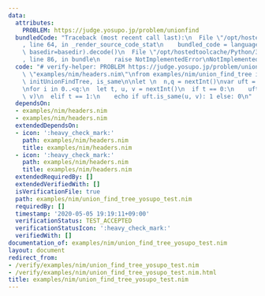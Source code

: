 ```yaml
---
data:
  attributes:
    PROBLEM: https://judge.yosupo.jp/problem/unionfind
  bundledCode: "Traceback (most recent call last):\n  File \"/opt/hostedtoolcache/Python/3.8.5/x64/lib/python3.8/site-packages/onlinejudge_verify/documentation/build.py\"\
    , line 64, in _render_source_code_stat\n    bundled_code = language.bundle(stat.path,\
    \ basedir=basedir).decode()\n  File \"/opt/hostedtoolcache/Python/3.8.5/x64/lib/python3.8/site-packages/onlinejudge_verify/languages/nim.py\"\
    , line 86, in bundle\n    raise NotImplementedError\nNotImplementedError\n"
  code: "# verify-helper: PROBLEM https://judge.yosupo.jp/problem/unionfind\n\ninclude\
    \ \"examples/nim/headers.nim\"\nfrom examples/nim/union_find_tree import unite_trees,\
    \ initUnionFindTree, is_same\n\nlet \n  n,q = nextInt()\nvar uft = initUnionFindTree(n)\n\
    \nfor i in 0..<q:\n  let t, u, v = nextInt()\n  if t == 0:\n    uft.unite_trees(u,\
    \ v)\n  elif t == 1:\n    echo if uft.is_same(u, v): 1 else: 0\n"
  dependsOn:
  - examples/nim/headers.nim
  - examples/nim/headers.nim
  extendedDependsOn:
  - icon: ':heavy_check_mark:'
    path: examples/nim/headers.nim
    title: examples/nim/headers.nim
  - icon: ':heavy_check_mark:'
    path: examples/nim/headers.nim
    title: examples/nim/headers.nim
  extendedRequiredBy: []
  extendedVerifiedWith: []
  isVerificationFile: true
  path: examples/nim/union_find_tree_yosupo_test.nim
  requiredBy: []
  timestamp: '2020-05-05 19:19:11+09:00'
  verificationStatus: TEST_ACCEPTED
  verificationStatusIcon: ':heavy_check_mark:'
  verifiedWith: []
documentation_of: examples/nim/union_find_tree_yosupo_test.nim
layout: document
redirect_from:
- /verify/examples/nim/union_find_tree_yosupo_test.nim
- /verify/examples/nim/union_find_tree_yosupo_test.nim.html
title: examples/nim/union_find_tree_yosupo_test.nim
---
```

